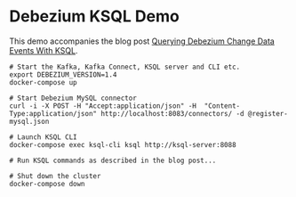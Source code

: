 # Debezium KSQL Demo

This demo accompanies the blog post [Querying Debezium Change Data Events With KSQL](https://debezium.io/blog/2018/05/24/querying-debezium-change-data-eEvents-with-ksql/).

```shell
# Start the Kafka, Kafka Connect, KSQL server and CLI etc.
export DEBEZIUM_VERSION=1.4
docker-compose up

# Start Debezium MySQL connector
curl -i -X POST -H "Accept:application/json" -H  "Content-Type:application/json" http://localhost:8083/connectors/ -d @register-mysql.json

# Launch KSQL CLI
docker-compose exec ksql-cli ksql http://ksql-server:8088

# Run KSQL commands as described in the blog post...

# Shut down the cluster
docker-compose down
```
